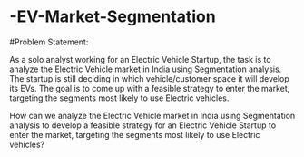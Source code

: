 # -EV-Market-Segmentation

#Problem Statement:

As a solo analyst working for an Electric Vehicle Startup, the task is to analyze the Electric Vehicle market in India using Segmentation analysis. The startup is still deciding in which vehicle/customer space it will develop its EVs. The goal is to come up with a feasible strategy to enter the market, targeting the segments most likely to use Electric vehicles.

How can we analyze the Electric Vehicle market in India using Segmentation analysis to develop a feasible strategy for an Electric Vehicle Startup to enter the market, targeting the segments most likely to use Electric vehicles?
